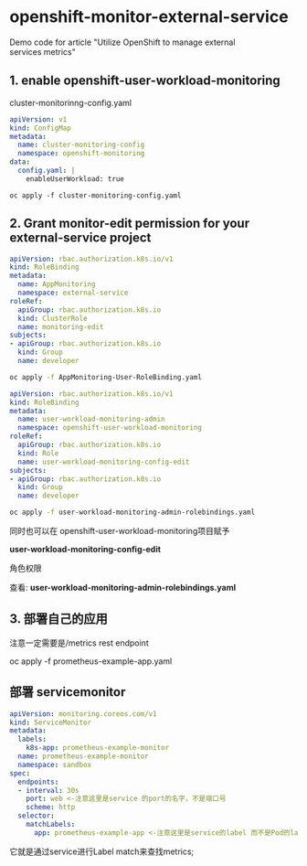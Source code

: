 # openshift-monitor-external-service
Demo code for article "Utilize OpenShift to manage external services metrics"

## 1. enable openshift-user-workload-monitoring
cluster-monitorinng-config.yaml
```yaml
apiVersion: v1
kind: ConfigMap
metadata:
  name: cluster-monitoring-config
  namespace: openshift-monitoring
data:
  config.yaml: |
    enableUserWorkload: true

```

```
oc apply -f cluster-monitoring-config.yaml
```
## 2. Grant monitor-edit permission for your external-service project

```yml
apiVersion: rbac.authorization.k8s.io/v1
kind: RoleBinding
metadata:
  name: AppMonitoring
  namespace: external-service
roleRef:
  apiGroup: rbac.authorization.k8s.io
  kind: ClusterRole
  name: monitoring-edit
subjects:
- apiGroup: rbac.authorization.k8s.io
  kind: Group
  name: developer
```
```bash
oc apply -f AppMonitoring-User-RoleBinding.yaml
```
```yaml
apiVersion: rbac.authorization.k8s.io/v1
kind: RoleBinding
metadata:
  name: user-workload-monitoring-admin
  namespace: openshift-user-workload-monitoring
roleRef:
  apiGroup: rbac.authorization.k8s.io
  kind: Role
  name: user-workload-monitoring-config-edit
subjects:
- apiGroup: rbac.authorization.k8s.io
  kind: Group
  name: developer
```
```bash
oc apply -f user-workload-monitoring-admin-rolebindings.yaml
```
同时也可以在 openshift-user-workload-monitoring项目赋予

**user-workload-monitoring-config-edit**

角色权限

查看: **user-workload-monitoring-admin-rolebindings.yaml**

## 3. 部署自己的应用
注意一定需要是/metrics rest endpoint

oc apply -f prometheus-example-app.yaml
## 部署 servicemonitor
```yaml
apiVersion: monitoring.coreos.com/v1
kind: ServiceMonitor
metadata:
  labels:
    k8s-app: prometheus-example-monitor
  name: prometheus-example-monitor
  namespace: sandbox
spec:
  endpoints:
  - interval: 30s
    port: web <-注意这里是service 的port的名字，不是端口号
    scheme: http
  selector:
    matchLabels:
      app: prometheus-example-app <-注意这里是service的label 而不是Pod的label

```
它就是通过service进行Label match来查找metrics;


